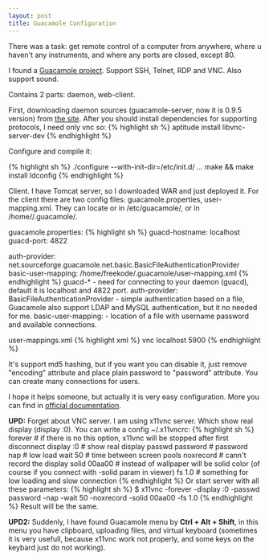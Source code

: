 ```yaml
---
layout: post
title: Guacamole Configuration
---
```


There was a task: get remote control of a computer from anywhere, where u haven't any instruments, and where any ports are closed, except 80.

I found a <a href="http://guac-dev.org/">Guacamole project</a>. Support SSH, Telnet, RDP and VNC. Also support sound.

Contains 2 parts: daemon, web-client.

First, downloading daemon sources (guacamole-server, now it is 0.9.5 version) from <a href="http://guac-dev.org/release/release-notes-0-9-5">the site</a>. After you should install dependencies for supporting protocols, I need only vnc so:
{% highlight sh %}
aptitude install libvnc-server-dev
{% endhighlight %}

Configure and compile it:

{% highlight sh %}
./configure --with-init-dir=/etc/init.d/
...
make && make install
ldconfig
{% endhighlight %}

Client. I have Tomcat server, so I downloaded WAR and just deployed it. For the client there are two config files: guacamole.properties, user-mapping.xml.
They can locate or in /etc/guacamole/, or in /home/<user>/.guacamole/.

guacamole.properties:
{% highlight sh %}
guacd-hostname: localhost
guacd-port:          4822

auth-provider: net.sourceforge.guacamole.net.basic.BasicFileAuthenticationProvider
basic-user-mapping: /home/freekode/.guacamole/user-mapping.xml
{% endhighlight %}
guacd-* - need for connecting to your daemon (guacd), default it is localhost and 4822 port.
auth-provider: BasicFileAuthenticationProvider - simple authentication based on a file, Guacamole also support LDAP and MySQL authentication, but it no needed for me.
basic-user-mapping: <file path> - location of a file with username password and available connections.

user-mappings.xml
{% highlight xml %}
<user-mapping>
    <authorize
        username="admin"
        password="21232f297a57a5a743894a0e4a801fc3"
        encoding="md5">
        <connection name="home">
            <protocol>vnc</protocol>
            <param name="hostname">localhost</param>
            <param name="port">5900</param>
        </connection>
    </authorize>
</user-mapping>
{% endhighlight %}

It's support md5 hashing, but if you want you can disable it, just remove "encoding" attribute and place plain password to "password" attribute. You can create many connections for users.

I hope it helps someone, but actually it is very easy configuration. More you can find in <a href="http://guac-dev.org/doc/gug/">official documentation</a>.

<b>UPD:</b> Forget about VNC server. I am using x11vnc server. Which show real display (display :0). You can write a config ~/.x11vncrc:
{% highlight sh %}
forever         # if there is no this option, x11vnc will be stopped after first disconnect
display :0      # show real display
passwd password # password 
nap             # low load
wait 50         # time between screen pools
noxrecord       # cann't record the display
solid 00aa00    # instead of wallpaper will be solid color (of course if you connect with -solid param in viewer)
fs 1.0          # something for low loading and slow connection
{% endhighlight %}
Or start server with all these parameters:
{% highlight sh %}
$ x11vnc -forever -display :0 -passwd password -nap -wait 50 -noxrecord -solid 00aa00 -fs 1.0
{% endhighlight %}
Result will be the same.

<b>UPD2:</b> Suddenly, I have found Guacamole menu by <b>Ctrl + Alt + Shift</b>, in this menu you have clipboard, uploading files, and virtual keyboard (sometimes it is very usefull, because x11vnc work not properly, and some keys on the keybard just do not working).
